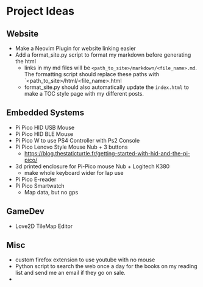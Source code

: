 # Project Ideas

## Website

- Make a Neovim Plugin for website linking easier
- Add a format_site.py script to format my markdown before generating the html
    - links in my md files will be `<path_to_site>/markdown/<file_name>.md`. The formatting script should replace these paths with `<path_to_site>/html/<file_name>.html
    - format_site.py should also automatically update the `index.html` to make a TOC style page with my different posts.


## Embedded Systems

- Pi Pico HID USB Mouse
- Pi Pico HID BLE Mouse
- Pi Pico W to use PS4 Controller with Ps2 Console
- Pi Pico Lenovo Style Mouse Nub + 3 buttons
    - https://blog.thestaticturtle.fr/getting-started-with-hid-and-the-pi-pico/
- 3d printed enclosure for Pi-Pico mouse Nub + Logitech K380
    - make whole keyboard wider for lap use
- Pi Pico E-reader
- Pi Pico Smartwatch
    - Map data, but no gps

## GameDev

- Love2D TileMap Editor

## Misc

- custom firefox extension to use youtube with no mouse
- Python script to search the web once a day for the books on my reading list and send me an email if they go on sale.
- 
